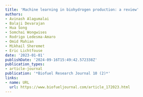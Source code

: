 ```yaml
---
title: 'Machine learning in biohydrogen production: a review'
authors:
- Avinash Alagumalai
- Balaji Devarajan
- Hua Song
- Somchai Wongwises
- Rodrigo Ledesma-Amaro
- Omid Mahian
- Mikhail Sheremet
- Eric Lichtfouse
date: '2023-01-01'
publishDate: '2024-09-16T15:49:42.572338Z'
publication_types:
- article-journal
publication: '*Biofuel Research Journal 10 (2)*'
links:
- name: URL
  url: https://www.biofueljournal.com/article_172023.html
---
```

